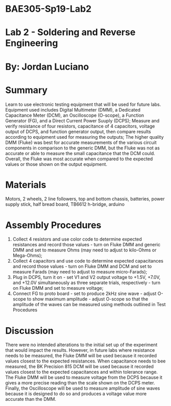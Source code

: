 # BAE305-Sp19-Lab2

# Lab 2 - Soldering and Reverse Engineering

# By: Jordan Luciano

# Summary
Learn to use electronic testing equipment that will be used for future labs. Equipment used includes Digital Multimeter (DMM), a Dedicated Capacitance Meter (DCM), an Oscilloscope (O-scope), a Function Generator (FG), and a Direct Current Power Suuply (DCPS); Measure and verify resistance of four resistors, capacitance of 4 capacitors, voltage output of DCPS, and function generator output, then compare results according to equipment used for measuring the outputs; The higher quality DMM (Fluke) was best for accurate measurements of the various circuit components in comparison to the generic DMM, but the Fluke was not as accurate or able to measure the small capacitance that the DCM could. Overall, the Fluke was most accurate when compared to the expected values or those shown on the output equipment.  

# Materials
Motors, 2 wheels, 2 line followers, top and bottom chassis, batteries, power supply stick, half bread board, TB6612 h-bridge, arduino

# Assembly Procedures
1. Collect 4 resistors and use color code to determine expected resistances and record those values - turn on Fluke DMM and generic DMM and set to measure Ohms (may need to adjust to kilo-Ohms or Mega-Ohms); 
2. Collect 4 capacitors and use code to determine expected capacitances and record those values - turn on Fluke DMM and DCM and set to measure Farads (may need to adjust to measure micro-Farads); 
3. Plug in DCPS, turn it on - set V1 and V2 output voltage to +1.5V, +7.0V, and +12.0V simultaneously as three separate trials, respectively - turn on Fluke DMM and set to measure voltage; 
4. Connect FG to proto board - set to produce 2kHz sine wave - adjust O-scope to show maximum amplitude - adjust O-scope so that the amplitude of the waves can be measured using methods outlined in Test Procedures


# Discussion
There were no intended alterations to the initial set up of the experiment that would impact the results. However, in future labs where resistance needs to be measured, the Fluke DMM will be used because it recorded values closest to the expected resistances. When capacitance needs to bee measured, the BK Precision 815 DCM will be used because it recorded values closest to the expected capacitances and within tolerance range. The Fluke DMM will be used to measure voltage from the DCPS because it gives a more precise reading than the scale shown on the DCPS meter. Finally, the Oscilloscope will be used to measure amplitude of sine waves because it is designed to do so and produces a voltage value more accurate than the DMM.
